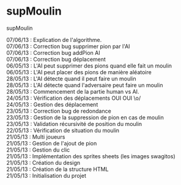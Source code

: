 supMoulin
=========

supMoulin

07/06/13 : Explication de l'algorithme.<br/>
07/06/13 : Correction bug supprimer pion par l'AI<br/>
07/06/13 : Correction bug addPion AI<br/>
07/06/13 : Correction bug déplacement<br/>
06/05/13 : L'AI peut supprimer des pions quand elle fait un moulin<br/>
06/05/13 : L'AI peut placer des pions de manière aléatoire<br/>
28/05/13 : L'AI détecte quand il peut faire un moulin<br/>
28/05/13 : L'AI détecte quand l'adversaire peut faire un moulin<br/>
28/05/13 : Commencement de la partie human vs AI. <br/>
24/05/13 : Vérification des déplacements OUI OUI \o/<br/>
24/05/13 : Gestion des déplacement<br/>
23/05/13 : Correction bug de redondance<br/>
23/05/13 : Gestion de la suppression de pion en cas de moulin<br/>
23/05/13 : Validation récursivité de position du moulin<br/>
22/05/13 : Vérification de situation du moulin<br/>
21/05/13 : Multi joueurs<br/>
21/05/13 : Gestion de l'ajout de pion<br/>
21/05/13 : Gestion du clic<br/>
21/05/13 : Implémentation des sprites sheets (les images swagitos)<br/>
21/05/13 : Création du design<br/>
21/05/13 : Création de la structure HTML<br/>
21/05/13 : Initialisation du projet<br/>